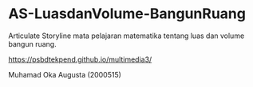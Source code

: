 # AS-LuasdanVolume-BangunRuang
Articulate Storyline mata pelajaran matematika tentang luas dan volume bangun ruang.

https://psbdtekpend.github.io/multimedia3/

Muhamad Oka Augusta (2000515)
